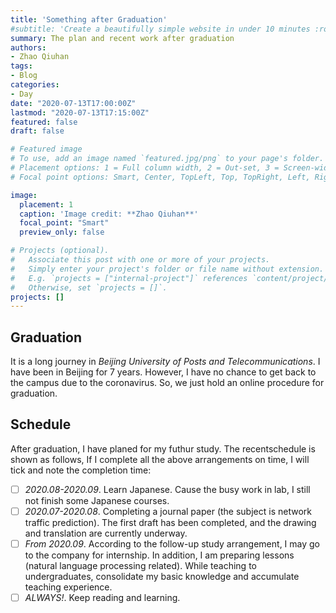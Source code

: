 ```yaml
---
title: 'Something after Graduation'
#subtitle: 'Create a beautifully simple website in under 10 minutes :rocket:'
summary: The plan and recent work after graduation
authors:
- Zhao Qiuhan
tags:
- Blog
categories:
- Day
date: "2020-07-13T17:00:00Z"
lastmod: "2020-07-13T17:15:00Z"
featured: false
draft: false

# Featured image
# To use, add an image named `featured.jpg/png` to your page's folder.
# Placement options: 1 = Full column width, 2 = Out-set, 3 = Screen-width
# Focal point options: Smart, Center, TopLeft, Top, TopRight, Left, Right, BottomLeft, Bottom, BottomRight

image:
  placement: 1
  caption: 'Image credit: **Zhao Qiuhan**'
  focal_point: "Smart"
  preview_only: false

# Projects (optional).
#   Associate this post with one or more of your projects.
#   Simply enter your project's folder or file name without extension.
#   E.g. `projects = ["internal-project"]` references `content/project/deep-learning/index.md`.
#   Otherwise, set `projects = []`.
projects: []
---
```


## Graduation

It is a long journey in _Beijing University of Posts and Telecommunications_. I have been in Beijing for 7 years. However, I have no chance to get back to the campus due to the coronavirus. So, we just hold an online procedure for graduation.

## Schedule

After graduation, I have planed for my futhur study. The recentschedule is shown as follows, If I complete all the above arrangements on time, I will tick and note the completion time:

 - [ ] _2020.08-2020.09_. Learn Japanese. Cause the busy work in lab, I still not finish some Japanese courses.
 - [ ] _2020.07-2020.08_. Completing a journal paper (the subject is network traffic prediction). The first draft has been completed, and the drawing and translation are currently underway.
 - [ ] _From 2020.09_. According to the follow-up study arrangement, I may go to the company for internship. In addition, I am preparing lessons (natural language processing related). While teaching to undergraduates, consolidate my basic knowledge and accumulate teaching experience.
 - [ ] _ALWAYS!_. Keep reading and learning. 
